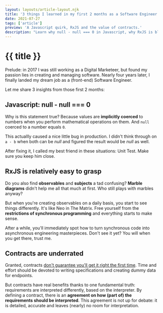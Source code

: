 ```yaml
---
layout: layouts/article-layout.njk
title: '3 things I learned in my first 2 months as a Software Engineer'
date: 2021-07-27
tags: ['article']
preview: 'A Javascript quirk, RxJS and the value of contracts.'
description: "Learn why null - null === 0 in Javascript, why RxJS is bliss and what the value of contracts is in programming."
---
```


# {{ title }}

Prelude: in 2017 I was still working as a Digital Marketeer, but found my passion lies in creating and managing software. Nearly four years later, I finally landed my dream job as a (front-end) Software Engineer.

Let me share 3 insights from those first 2 months:

## Javascript: null - null === 0

Why is this statement true? Because values are **implicitly coerced** to numbers when you perform mathematical operations on them. And `null` coerced to a number equals `0`.

This actuallly caused a nice little bug in production. I didn't think through on `a - b` when both can be *null* and figured the result would be *null* as well. 

After fixing it, I called my best friend in these situations: Unit Test. Make sure you keep him close.

## RxJS is relatively easy to grasp

Do you also find **observables** and **subjects** a tad confusing? **Marble diagrams** didn't help me all that much at first. Who still plays with marbles anyway? 

But when you're creating observables on a daily basis, you start to see things differently. It's like Neo in The Matrix. Free yourself from the **restrictions of synchronous programming** and everything starts to make sense.

After a while, you'll immediately spot how to turn synchronous code into asynchronous engineering masterpieces. Don't see it yet? You will when you get there, trust me. 

## Contracts are underrated

Granted, contracts [don't guarantee you'll get it right the first time](https://www.redhat.com/en/blog/achieving-promise-microservices-one-contract-time). Time and effort should be devoted to writing specifications and creating dummy data for endpoints. 

But contracts have real benefits thanks to one fundamental truth: requirements are interpreted differently, based on the interpreter. By defining a contract, there is an **agreement on how (part of) the requirements should be interpreted**. This agreement is not up for debate: it is detailed, accurate and leaves (nearly) no room for interpretation.



